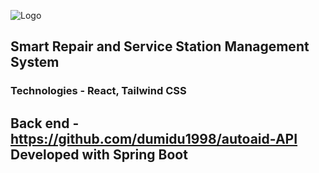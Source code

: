 ![Logo](https://user-images.githubusercontent.com/50117273/134558537-053455fa-cd82-4d98-b8ae-7cea50feefb1.png)


## Smart Repair and Service Station Management System


### Technologies - React, Tailwind CSS 

## Back end - https://github.com/dumidu1998/autoaid-API Developed with Spring Boot



